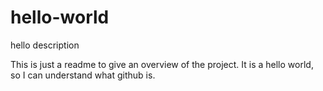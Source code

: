 # hello-world
hello description

This is just a readme to give an overview of the project.
It is a hello world, so I can understand what github is.
